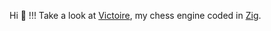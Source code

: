 Hi 👋 !!! Take a look at [Victoire](https://github.com/MattEstHaut/Victoire), my chess engine coded in [Zig](https://ziglang.org/).